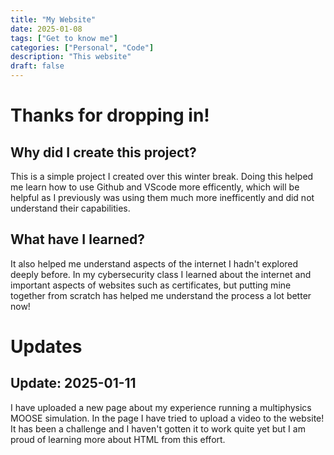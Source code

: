 ```yaml
---
title: "My Website"
date: 2025-01-08
tags: ["Get to know me"]
categories: ["Personal", "Code"]
description: "This website"
draft: false
---
```


# Thanks for dropping in!

## Why did I create this project?

This is a simple project I created over this winter break. Doing this helped me learn how to use Github and VScode more efficently, which will be helpful as I previously was using them much more inefficently and did not understand their capabilities.

## What have I learned?

It also helped me understand aspects of the internet I hadn't explored deeply before. In my cybersecurity class I learned about the internet and important aspects of websites such as certificates, but putting mine together from scratch has helped me understand the process a lot better now!

# Updates

## Update: 2025-01-11

I have uploaded a new page about my experience running a multiphysics MOOSE simulation. In the page I have tried to upload a video to the website! It has been a challenge and I haven't gotten it to work quite yet but I am proud of learning more about HTML from this effort.